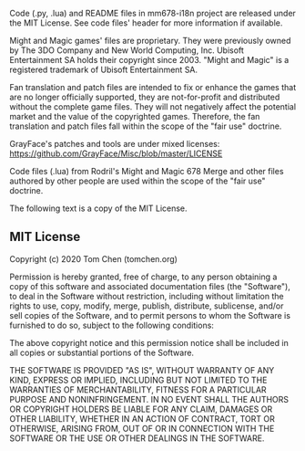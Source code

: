 Code (.py, .lua) and README files in mm678-i18n project are released under the MIT License. See code files' header for more information if available.

Might and Magic games' files are proprietary. They were previously owned by The 3DO Company and New World Computing, Inc. Ubisoft Entertainment SA holds their copyright since 2003. "Might and Magic" is a registered trademark of Ubisoft Entertainment SA.

Fan translation and patch files are intended to fix or enhance the games that are no longer officially supported, they are not-for-profit and distributed without the complete game files. They will not negatively affect the potential market and the value of the copyrighted games. Therefore, the fan translation and patch files fall within the scope of the "fair use" doctrine.

GrayFace's patches and tools are under mixed licenses:  
https://github.com/GrayFace/Misc/blob/master/LICENSE

Code files (.lua) from Rodril's Might and Magic 678 Merge and other files authored by other people are used within the scope of the "fair use" doctrine.

The following text is a copy of the MIT License.

## MIT License

Copyright (c) 2020 Tom Chen (tomchen.org)

Permission is hereby granted, free of charge, to any person obtaining a copy
of this software and associated documentation files (the "Software"), to deal
in the Software without restriction, including without limitation the rights
to use, copy, modify, merge, publish, distribute, sublicense, and/or sell
copies of the Software, and to permit persons to whom the Software is
furnished to do so, subject to the following conditions:

The above copyright notice and this permission notice shall be included in all
copies or substantial portions of the Software.

THE SOFTWARE IS PROVIDED "AS IS", WITHOUT WARRANTY OF ANY KIND, EXPRESS OR
IMPLIED, INCLUDING BUT NOT LIMITED TO THE WARRANTIES OF MERCHANTABILITY,
FITNESS FOR A PARTICULAR PURPOSE AND NONINFRINGEMENT. IN NO EVENT SHALL THE
AUTHORS OR COPYRIGHT HOLDERS BE LIABLE FOR ANY CLAIM, DAMAGES OR OTHER
LIABILITY, WHETHER IN AN ACTION OF CONTRACT, TORT OR OTHERWISE, ARISING FROM,
OUT OF OR IN CONNECTION WITH THE SOFTWARE OR THE USE OR OTHER DEALINGS IN THE
SOFTWARE.
